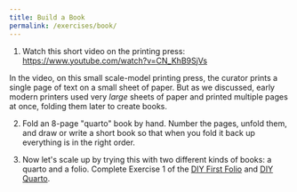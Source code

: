 ```yaml
---
title: Build a Book
permalink: /exercises/book/
---
```


1. Watch this short video on the printing press: <https://www.youtube.com/watch?v=CN_KhB9SjVs>

In the video, on this small scale-model printing press, the curator prints a single page of text on a small sheet of paper. But as we discussed, early modern printers used very *large* sheets of paper and printed multiple pages at once, folding them later to create books.

2. Fold an 8-page "quarto" book by hand. Number the pages, unfold them, and draw or write a short book so that when you fold it back up everything is in the right order. 

3. Now let's scale up by trying this with two different kinds of books: a quarto and a folio. Complete Exercise 1 of the [DIY First Folio](https://diyfirstfolio.folger.edu/) and [DIY Quarto](https://diyquarto.folger.edu/).

